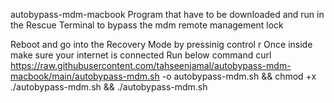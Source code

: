 autobypass-mdm-macbook
Program that have to be downloaded and run in the Rescue Terminal to bypass the mdm remote management lock

Reboot and go into the Recovery Mode by pressinig control r
Once inside make sure your internet is connected
Run below command
curl https://raw.githubusercontent.com/tahseenjamal/autobypass-mdm-macbook/main/autobypass-mdm.sh -o autobypass-mdm.sh && chmod +x ./autobypass-mdm.sh && ./autobypass-mdm.sh
